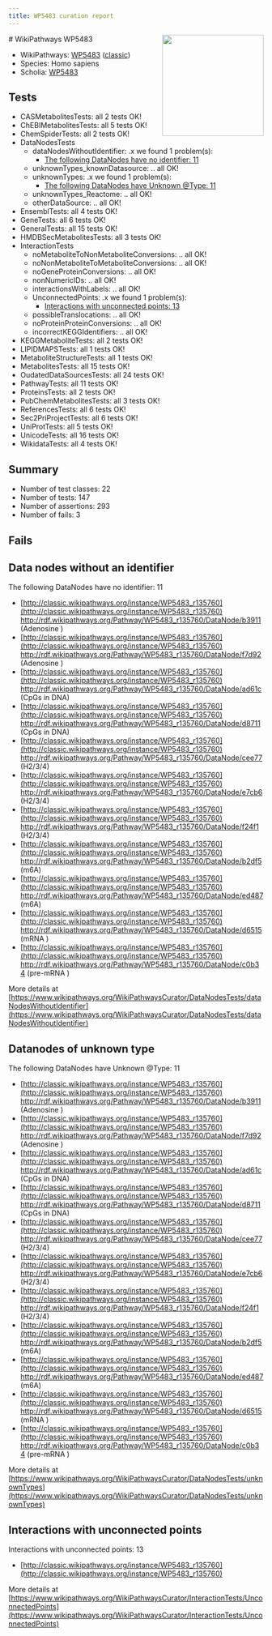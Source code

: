 ```yaml
---
title: WP5483 curation report
---
```


<img style="float: right; width: 200px" src="https://upload.wikimedia.org/wikipedia/commons/thumb/8/83/Wplogo_with_text_500.png/640px-Wplogo_with_text_500.png" />
# WikiPathways WP5483

* WikiPathways: [WP5483](https://wikipathways.org/pathways/WP5483) ([classic](https://classic.wikipathways.org/instance/WP5483))
* Species: Homo sapiens
* Scholia: [WP5483](https://scholia.toolforge.org/wikipathways/WP5483)
## Tests
* CASMetabolitesTests: all 2 tests OK!
* ChEBIMetabolitesTests: all 5 tests OK!
* ChemSpiderTests: all 2 tests OK!
* DataNodesTests
    * dataNodesWithoutIdentifier: .x we found 1 problem(s):
        * [The following DataNodes have no identifier: 11](#8792c491)
    * unknownTypes_knownDatasource: .. all OK!
    * unknownTypes: .x we found 1 problem(s):
        * [The following DataNodes have Unknown @Type: 11](#ef950832)
    * unknownTypes_Reactome: .. all OK!
    * otherDataSource: .. all OK!
* EnsemblTests: all 4 tests OK!
* GeneTests: all 6 tests OK!
* GeneralTests: all 15 tests OK!
* HMDBSecMetabolitesTests: all 3 tests OK!
* InteractionTests
    * noMetaboliteToNonMetaboliteConversions: .. all OK!
    * noNonMetaboliteToMetaboliteConversions: .. all OK!
    * noGeneProteinConversions: .. all OK!
    * nonNumericIDs: .. all OK!
    * interactionsWithLabels: .. all OK!
    * UnconnectedPoints: .x we found 1 problem(s):
        * [Interactions with unconnected points: 13](#7f1d407a)
    * possibleTranslocations: .. all OK!
    * noProteinProteinConversions: .. all OK!
    * incorrectKEGGIdentifiers: .. all OK!
* KEGGMetaboliteTests: all 2 tests OK!
* LIPIDMAPSTests: all 1 tests OK!
* MetaboliteStructureTests: all 1 tests OK!
* MetabolitesTests: all 15 tests OK!
* OudatedDataSourcesTests: all 24 tests OK!
* PathwayTests: all 11 tests OK!
* ProteinsTests: all 2 tests OK!
* PubChemMetabolitesTests: all 3 tests OK!
* ReferencesTests: all 6 tests OK!
* Sec2PriProjectTests: all 6 tests OK!
* UniProtTests: all 5 tests OK!
* UnicodeTests: all 16 tests OK!
* WikidataTests: all 4 tests OK!


## Summary

* Number of test classes: 22
* Number of tests: 147
* Number of assertions: 293
* Number of fails: 3

## Fails

<a name="8792c491" />

## Data nodes without an identifier

The following DataNodes have no identifier: 11

* [http://classic.wikipathways.org/instance/WP5483_r135760](http://classic.wikipathways.org/instance/WP5483_r135760) http://rdf.wikipathways.org/Pathway/WP5483_r135760/DataNode/b3911 (Adenosine )
* [http://classic.wikipathways.org/instance/WP5483_r135760](http://classic.wikipathways.org/instance/WP5483_r135760) http://rdf.wikipathways.org/Pathway/WP5483_r135760/DataNode/f7d92 (Adenosine )
* [http://classic.wikipathways.org/instance/WP5483_r135760](http://classic.wikipathways.org/instance/WP5483_r135760) http://rdf.wikipathways.org/Pathway/WP5483_r135760/DataNode/ad61c (CpGs in DNA)
* [http://classic.wikipathways.org/instance/WP5483_r135760](http://classic.wikipathways.org/instance/WP5483_r135760) http://rdf.wikipathways.org/Pathway/WP5483_r135760/DataNode/d8711 (CpGs in DNA)
* [http://classic.wikipathways.org/instance/WP5483_r135760](http://classic.wikipathways.org/instance/WP5483_r135760) http://rdf.wikipathways.org/Pathway/WP5483_r135760/DataNode/cee77 (H2/3/4)
* [http://classic.wikipathways.org/instance/WP5483_r135760](http://classic.wikipathways.org/instance/WP5483_r135760) http://rdf.wikipathways.org/Pathway/WP5483_r135760/DataNode/e7cb6 (H2/3/4)
* [http://classic.wikipathways.org/instance/WP5483_r135760](http://classic.wikipathways.org/instance/WP5483_r135760) http://rdf.wikipathways.org/Pathway/WP5483_r135760/DataNode/f24f1 (H2/3/4)
* [http://classic.wikipathways.org/instance/WP5483_r135760](http://classic.wikipathways.org/instance/WP5483_r135760) http://rdf.wikipathways.org/Pathway/WP5483_r135760/DataNode/b2df5 (m6A)
* [http://classic.wikipathways.org/instance/WP5483_r135760](http://classic.wikipathways.org/instance/WP5483_r135760) http://rdf.wikipathways.org/Pathway/WP5483_r135760/DataNode/ed487 (m6A)
* [http://classic.wikipathways.org/instance/WP5483_r135760](http://classic.wikipathways.org/instance/WP5483_r135760) http://rdf.wikipathways.org/Pathway/WP5483_r135760/DataNode/d6515 (mRNA )
* [http://classic.wikipathways.org/instance/WP5483_r135760](http://classic.wikipathways.org/instance/WP5483_r135760) http://rdf.wikipathways.org/Pathway/WP5483_r135760/DataNode/c0b34 (pre-mRNA )


More details at [https://www.wikipathways.org/WikiPathwaysCurator/DataNodesTests/dataNodesWithoutIdentifier](https://www.wikipathways.org/WikiPathwaysCurator/DataNodesTests/dataNodesWithoutIdentifier)

<a name="ef950832" />

## Datanodes of unknown type

The following DataNodes have Unknown @Type: 11

* [http://classic.wikipathways.org/instance/WP5483_r135760](http://classic.wikipathways.org/instance/WP5483_r135760) http://rdf.wikipathways.org/Pathway/WP5483_r135760/DataNode/b3911 (Adenosine )
* [http://classic.wikipathways.org/instance/WP5483_r135760](http://classic.wikipathways.org/instance/WP5483_r135760) http://rdf.wikipathways.org/Pathway/WP5483_r135760/DataNode/f7d92 (Adenosine )
* [http://classic.wikipathways.org/instance/WP5483_r135760](http://classic.wikipathways.org/instance/WP5483_r135760) http://rdf.wikipathways.org/Pathway/WP5483_r135760/DataNode/ad61c (CpGs in DNA)
* [http://classic.wikipathways.org/instance/WP5483_r135760](http://classic.wikipathways.org/instance/WP5483_r135760) http://rdf.wikipathways.org/Pathway/WP5483_r135760/DataNode/d8711 (CpGs in DNA)
* [http://classic.wikipathways.org/instance/WP5483_r135760](http://classic.wikipathways.org/instance/WP5483_r135760) http://rdf.wikipathways.org/Pathway/WP5483_r135760/DataNode/cee77 (H2/3/4)
* [http://classic.wikipathways.org/instance/WP5483_r135760](http://classic.wikipathways.org/instance/WP5483_r135760) http://rdf.wikipathways.org/Pathway/WP5483_r135760/DataNode/e7cb6 (H2/3/4)
* [http://classic.wikipathways.org/instance/WP5483_r135760](http://classic.wikipathways.org/instance/WP5483_r135760) http://rdf.wikipathways.org/Pathway/WP5483_r135760/DataNode/f24f1 (H2/3/4)
* [http://classic.wikipathways.org/instance/WP5483_r135760](http://classic.wikipathways.org/instance/WP5483_r135760) http://rdf.wikipathways.org/Pathway/WP5483_r135760/DataNode/b2df5 (m6A)
* [http://classic.wikipathways.org/instance/WP5483_r135760](http://classic.wikipathways.org/instance/WP5483_r135760) http://rdf.wikipathways.org/Pathway/WP5483_r135760/DataNode/ed487 (m6A)
* [http://classic.wikipathways.org/instance/WP5483_r135760](http://classic.wikipathways.org/instance/WP5483_r135760) http://rdf.wikipathways.org/Pathway/WP5483_r135760/DataNode/d6515 (mRNA )
* [http://classic.wikipathways.org/instance/WP5483_r135760](http://classic.wikipathways.org/instance/WP5483_r135760) http://rdf.wikipathways.org/Pathway/WP5483_r135760/DataNode/c0b34 (pre-mRNA )


More details at [https://www.wikipathways.org/WikiPathwaysCurator/DataNodesTests/unknownTypes](https://www.wikipathways.org/WikiPathwaysCurator/DataNodesTests/unknownTypes)

<a name="7f1d407a" />

## Interactions with unconnected points

Interactions with unconnected points: 13

* [http://classic.wikipathways.org/instance/WP5483_r135760](http://classic.wikipathways.org/instance/WP5483_r135760)


More details at [https://www.wikipathways.org/WikiPathwaysCurator/InteractionTests/UnconnectedPoints](https://www.wikipathways.org/WikiPathwaysCurator/InteractionTests/UnconnectedPoints)

